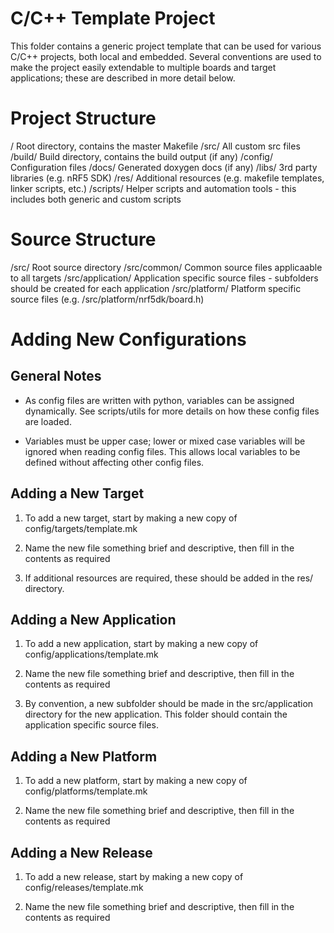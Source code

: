 # C/C++ Template Project
This folder contains a generic project template that can be used for various
C/C++ projects, both local and embedded. Several conventions are used to make
the project easily extendable to multiple boards and target applications; these
are described in more detail below.

# Project Structure
/                       Root directory, contains the master Makefile
/src/                   All custom src files
/build/                 Build directory, contains the build output (if any)
/config/                Configuration files
/docs/                  Generated doxygen docs (if any)
/libs/                  3rd party libraries (e.g. nRF5 SDK)
/res/                   Additional resources (e.g. makefile templates, linker
                        scripts, etc.)
/scripts/               Helper scripts and automation tools - this includes
                        both generic and custom scripts

# Source Structure
/src/                   Root source directory
/src/common/            Common source files applicaable to all targets
/src/application/       Application specific source files - subfolders should
                        be created for each application
/src/platform/          Platform specific source files (e.g.
                        /src/platform/nrf5dk/board.h)

# Adding New Configurations

## General Notes

  * As config files are written with python, variables can be assigned
    dynamically. See scripts/utils for more details on how these config files
    are loaded.
  
  * Variables must be upper case; lower or mixed case variables will be ignored
    when reading config files. This allows local variables to be defined
    without affecting other config files.

## Adding a New Target

  1. To add a new target, start by making a new copy of
     config/targets/template.mk

  2. Name the new file something brief and descriptive, then fill in the
     contents as required
  
  3. If additional resources are required, these should be added in the res/
     directory.

## Adding a New Application

  1. To add a new application, start by making a new copy of
     config/applications/template.mk

  2. Name the new file something brief and descriptive, then fill in the
     contents as required

  3. By convention, a new subfolder should be made in the src/application
     directory for the new application. This folder should contain the
     application specific source files.

## Adding a New Platform

  1. To add a new platform, start by making a new copy of
     config/platforms/template.mk

  2. Name the new file something brief and descriptive, then fill in the
     contents as required
  
## Adding a New Release

  1. To add a new release, start by making a new copy of
     config/releases/template.mk

  2. Name the new file something brief and descriptive, then fill in the
     contents as required